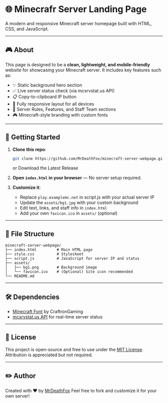 # 🌐 Minecrafr Server Landing Page

A modern and responsive Minecraft server homepage built with HTML, CSS, and JavaScript.

---

## 🎮 About

This page is designed to be a **clean, lightweight, and mobile-friendly** website for showcasing your Minecraft server. It includes key features such as:

- ✨ Static background hero section
- ✅ Live server status check (via mcsrvstat.us API)
- 📋 Copy-to-clipboard IP button
- 📱 Fully responsive layout for all devices
- 👥 Server Rules, Features, and Staff Team sections
- 🎮 Minecraft-style branding with custom fonts

---

## 🚀 Getting Started

1. **Clone this repo**:
   ```bash
   git clone https://github.com/MrDeathFox/minecraft-server-webpage.git
   ```
   or Download the Latest Release

2. **Open `index.html` in your browser** — No server setup required.

3. **Customize it**:
   - Replace `play.examplemc.net` in script.js with your actual server IP
   - Update the `assets/bg1.jpg` with your custom background
   - Edit text, links, and staff info in `index.html`
   - Add your own `favicon.ico` in `assets/` (optional)

---

## 🔧 File Structure

```
minecraft-server-webpage/
├── index.html         # Main HTML page
├── style.css          # Stylesheet
├── script.js          # JavaScript for server IP and status
├── assets/
│   ├── bg1.png        # Background image
│   └── favicon.ico    # (Optional) Site icon recommended
└── README.md
```

---

## 🛠 Dependencies

- [Minecraft Font](https://fonts.cdnfonts.com/css/minecraft-4) by CraftronGaming
- [mcsrvstat.us API](https://api.mcsrvstat.us/) for real-time server status

---

## 📜 License

This project is open-source and free to use under the [MIT License](LICENSE). Attribution is appreciated but not required.

---

## ✏️ Author

Created with ❤️ by [MrDeathFox](https://github.com/MrDeathFox)
Feel free to fork and customize it for your own server!
